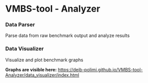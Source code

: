 # VMBS-tool - Analyzer

### Data Parser
Parse data from raw benchmark output and analyze results

### Data Visualizer
Visualize and plot benchmark graphs

**Graphs are visible here:**
https://deib-polimi.github.io/VMBS-tool-Analyzer/data_visualizer/index.html 
